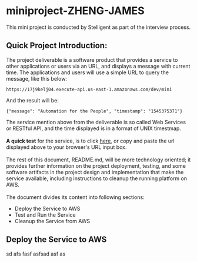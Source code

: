 # miniproject-ZHENG-JAMES
This mini project is conducted by Stelligent as part of the interview process.<br />
## Quick Project Introduction: 
The project deliverable is a software product that provides a service to other applications or users via an URL, and displays a message with current time. The applications and users will use a simple URL to query the message, like this below:
```
https://17j9kelj04.execute-api.us-east-1.amazonaws.com/dev/mini
```
And the result will be:
```
{"message": "Automation for the People", "timestamp": "1545375371"}
```
The service mention above from the deliverable is so called Web Services or RESTful API, and the time displayed is in a format of UNIX timestmap.<br /><br />
<b>A quick test</b> for the service, is to click <a href="https://17j9kelj04.execute-api.us-east-1.amazonaws.com/dev/mini" target="_blank" title="A quick view to the project deliverable at AWS">here</a>, or copy and paste the url displayed above to your browser's URL input box.<br /><br />
The rest of this document, README.md, will be more technology oriented; it provides further information on the project deployment, testing, and some software artifacts in the project design and implementation that make the service available, including instructions to cleanup the running platform on AWS.<br /><br />
The document divides its content into following sections:
* Deploy the Service to AWS
* Test and Run the Service
* Cleanup the Service from AWS
## Deploy the Service to AWS
sd  afs
fasf 
asfsad 
asf 
 as
